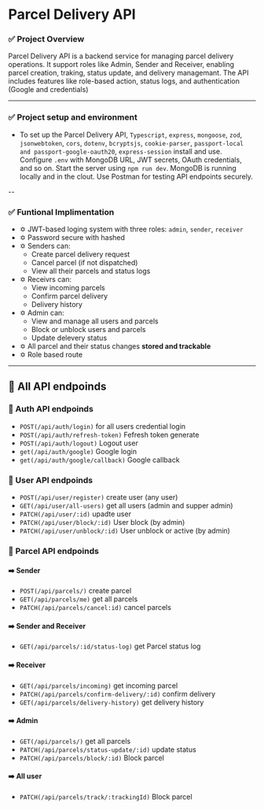 # Parcel Delivery API

### **✅ Project Overview**

Parcel Delivery API is a backend service for managing parcel delivery operations. It support roles like Admin, Sender and Receiver, enabling parcel creation, traking, status update, and delivery managemant. The API includes features like role-based action, status logs, and authentication (Google and credentials) 

---

### **✅ Project setup and environment**
- To set up the Parcel Delivery API, `Typescript`, `express`, `mongoose`, `zod`, `jsonwebtoken`, `cors`, `dotenv`, `bcryptsjs`, `cookie-parser`, `passport-local and passport-google-oauth20`, `express-session` install and use. Configure `.env` with MongoDB URL, JWT secrets, OAuth credentials, and so on. Start the server using `npm run dev`. MongoDB is running locally and in the clout. Use Postman for testing API endpoints securely.

--

### **✅ Funtional Implimentation**
- ✡️ JWT-based loging system with three roles: `admin`, `sender`, `receiver`
- ✡️ Password secure with hashed
- ✡️ Senders can:
    - Create parcel delivery request
    - Cancel parcel (if not dispatched)
    - View all their parcels and status logs
- ✡️ Receivrs can:
    - View incoming parcels
    - Confirm parcel delivery
    - Delivery history
- ✡️ Admin can:
    - View and manage all users and parcels
    - Block or unblock users and parcels 
    - Update delevery status
- ✡️ All parcel and their status changes **stored and trackable**
- ✡️ Role based route
  
---

## **🧩 All API endpoinds**

### **💼 Auth API endpoinds**
- `POST(/api/auth/login)`  for all users credential login
- `POST(/api/auth/refresh-token)`  Fefresh token generate
- `POST(/api/auth/logout)`  Logout user
- `get(/api/auth/google)`  Google login
- `get(/api/auth/google/callback)` 
   Google callback

### **💼 User API endpoinds**
- `POST(/api/user/register)`  create user (any user)
- `GET(/api/user/all-users)`  get all users (admin and supper admin)
- `PATCH(/api/user/:id)`  upadte user
- `PATCH(/api/user/block/:id)`  User block (by admin)
- `PATCH(/api/user/unblock/:id)`  User unblock or active (by admin)

### **💼 Parcel API endpoinds**
#### ➡️ **Sender**
- `POST(/api/parcels/)`  create parcel
- `GET(/api/parcels/me)`  get all parcels
- `PATCH(/api/parcels/cancel:id)`  cancel parcels
#### ➡️ **Sender and Receiver**
- `GET(/api/parcels/:id/status-log)`  get Parcel status log
#### ➡️ **Receiver**
- `GET(/api/parcels/incoming)`  get incoming parcel
- `PATCH(/api/parcels/confirm-delivery/:id)`  confirm delivery
- `GET(/api/parcels/delivery-history)`  get delivery history
#### ➡️ **Admin**
- `GET(/api/parcels/)`  get all parcels
- `PATCH(/api/parcels/status-update/:id)`  update status
- `PATCH(/api/parcels/block/:id)`  Block parcel
#### ➡️ **All user**
- `PATCH(/api/parcels/track/:trackingId)`  Block parcel
